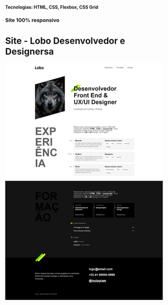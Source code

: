 <h4>Tecnologias: HTML, CSS, Flexbox, CSS Grid</h4>
<h3>Site 100% responsivo</h3>

# Site - Lobo Desenvolvedor e Designersa
<img src="https://github.com/dieegobs/Lobo---Desenvolvedor-e-Designer/blob/main/img/lobo.png?raw=true"/>
